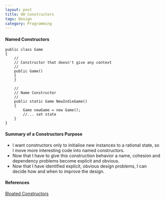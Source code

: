 ```yaml
---
layout: post
title: OO Constructors
tags: Design
category: Programming
---
```

#### Named Constructors ####

~~~
public class Game
{
	//
	// Constructor that doesn't give any context
	//
	public Game()
	{
	}

	//
	// Name Constructor
	//
	public static Game NewIndieGame()
	{
		Game newGame = new Game();
		//... set state
	}
}
~~~

#### Summary of a Constructors Purpose ####
- I want constructors only to initialise new instances to a rational state, so I move more interesting code into named constructors.  
- Now that I have to give this construction behavior a name, cohesion and dependency problems become explicit and obvious.  
- Now that I have identified explicit, obvious design problems, I can decide how and when to improve the design.  

#### References ####
[Bloated Constructors](http://www.daedtech.com/beware-the-bloated-constructor)
